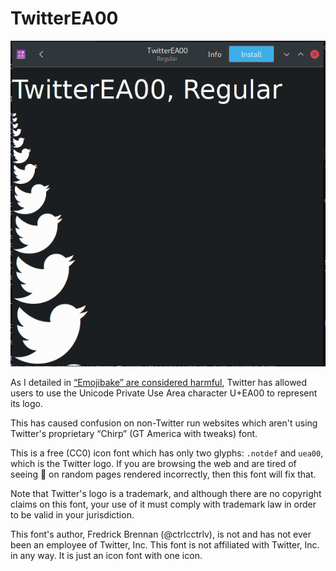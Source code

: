 # TwitterEA00

![Info](https://raw.githubusercontent.com/ctrlcctrlv/TwitterEA00/master/specimens/screenshot.png)

As I detailed in [“Emojibake” are considered harmful](https://fredrickbrennan.medium.com/emojibake-are-considered-harmful-f87e65cf4c6e), Twitter has allowed users to use the Unicode Private Use Area character U+EA00 to represent its logo.

This has caused confusion on non-Twitter run websites which aren't using Twitter's proprietary “Chirp” (GT America with tweaks) font.

This is a free (CC0) icon font which has only two glyphs: `.notdef` and `uea00`, which is the Twitter logo. If you are browsing the web and are tired of seeing  on random pages rendered incorrectly, then this font will fix that.

Note that Twitter's logo is a trademark, and although there are no copyright claims on this font, your use of it must comply with trademark law in order to be valid in your jurisdiction.

This font's author, Fredrick Brennan (@ctrlcctrlv), is not and has not ever been an employee of Twitter, Inc. This font is not affiliated with Twitter, Inc. in any way. It is just an icon font with one icon.

